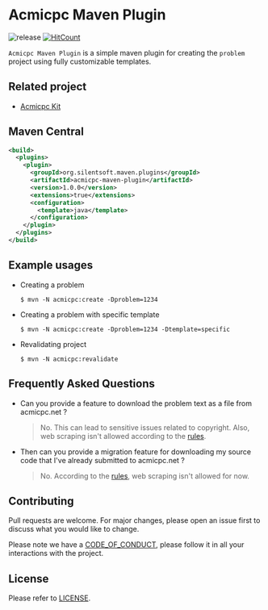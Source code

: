 # Acmicpc Maven Plugin

![release](https://img.shields.io/badge/release-v1.0.0-blue.svg)
[![HitCount](http://hits.dwyl.com/silentsoft/acmicpc-maven-plugin.svg)](http://hits.dwyl.com/silentsoft/acmicpc-maven-plugin)
<!--
[![Build Status](https://travis-ci.com/silentsoft/acmicpc-maven-plugin.svg?branch=master)](https://travis-ci.com/silentsoft/acmicpc-maven-plugin)
[![Quality Gate Status](https://sonarcloud.io/api/project_badges/measure?project=silentsoft_acmicpc-maven-plugin&metric=alert_status)](https://sonarcloud.io/dashboard?id=silentsoft_acmicpc-maven-plugin)
[![Coverage](https://sonarcloud.io/api/project_badges/measure?project=silentsoft_acmicpc-maven-plugin&metric=coverage)](https://sonarcloud.io/dashboard?id=silentsoft_acmicpc-maven-plugin)
[![HitCount](http://hits.dwyl.com/silentsoft/acmicpc-maven-plugin.svg)](http://hits.dwyl.com/silentsoft/acmicpc-maven-plugin)
-->

`Acmicpc Maven Plugin` is a simple maven plugin for creating the `problem` project using fully customizable templates.

## Related project
  - [Acmicpc Kit](https://github.com/silentsoft/acmicpc-kit)

## Maven Central
```xml
<build>
  <plugins>
    <plugin>
      <groupId>org.silentsoft.maven.plugins</groupId>
      <artifactId>acmicpc-maven-plugin</artifactId>
      <version>1.0.0</version>
      <extensions>true</extensions>
      <configuration>
        <template>java</template>
      </configuration>
    </plugin>
  </plugins>
</build>
```

## Example usages
  - Creating a problem
    ```
    $ mvn -N acmicpc:create -Dproblem=1234 
    ```
  - Creating a problem with specific template
    ```
    $ mvn -N acmicpc:create -Dproblem=1234 -Dtemplate=specific
    ```
  - Revalidating project
    ```
    $ mvn -N acmicpc:revalidate
    ```

## Frequently Asked Questions
- Can you provide a feature to download the problem text as a file from acmicpc.net ?
  > No. This can lead to sensitive issues related to copyright. Also, web scraping isn't allowed according to the [rules](https://www.acmicpc.net/help/rule).

- Then can you provide a migration feature for downloading my source code that I've already submitted to acmicpc.net ?
  > No. According to the [rules](https://www.acmicpc.net/help/rule), web scraping isn't allowed for now.

## Contributing
Pull requests are welcome. For major changes, please open an issue first to discuss what you would like to change.

Please note we have a [CODE_OF_CONDUCT](https://github.com/silentsoft/acmicpc-maven-plugin/blob/master/CODE_OF_CONDUCT.md), please follow it in all your interactions with the project.

## License
Please refer to [LICENSE](https://github.com/silentsoft/acmicpc-maven-plugin/blob/master/LICENSE.txt).
